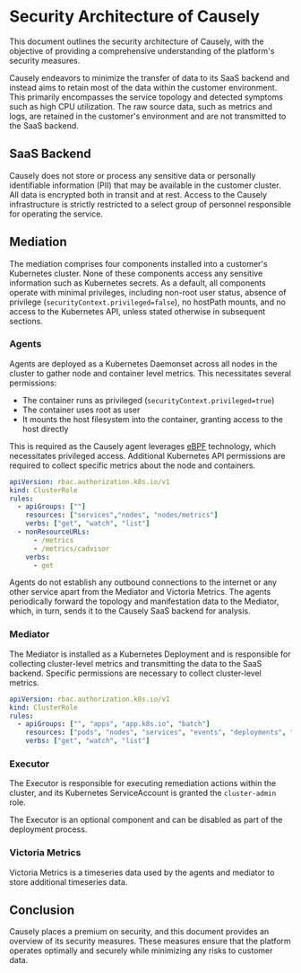 # Security Architecture of Causely

This document outlines the security architecture of Causely, with the objective of providing a comprehensive understanding of the platform's security measures.

Causely endeavors to minimize the transfer of data to its SaaS backend and instead aims to retain most of the data within the customer environment. This primarily encompasses the service topology and detected symptoms such as high CPU utilization. The raw source data, such as metrics and logs, are retained in the customer's environment and are not transmitted to the SaaS backend.

## SaaS Backend

Causely does not store or process any sensitive data or personally identifiable information (PII) that may be available in the customer cluster. All data is encrypted both in transit and at rest. Access to the Causely infrastructure is strictly restricted to a select group of personnel responsible for operating the service.

## Mediation

The mediation comprises four components installed into a customer's Kubernetes cluster. None of these components access any sensitive information such as Kubernetes secrets. As a default, all components operate with minimal privileges, including non-root user status, absence of privilege (`securityContext.privileged=false`), no hostPath mounts, and no access to the Kubernetes API, unless stated otherwise in subsequent sections.

### Agents

Agents are deployed as a Kubernetes Daemonset across all nodes in the cluster to gather node and container level metrics. This necessitates several permissions:

- The container runs as privileged (`securityContext.privileged=true`)
- The container uses root as user
- It mounts the host filesystem into the container, granting access to the host directly

This is required as the Causely agent leverages [eBPF](https://ebpf.io) technology, which necessitates privileged access. Additional Kubernetes API permissions are required to collect specific metrics about the node and containers.

``` yaml
apiVersion: rbac.authorization.k8s.io/v1
kind: ClusterRole
rules:
  - apiGroups: [""]
    resources: ["services","nodes", "nodes/metrics"]
    verbs: ["get", "watch", "list"]
  - nonResourceURLs:
      - /metrics
      - /metrics/cadvisor
    verbs:
      - get
```

Agents do not establish any outbound connections to the internet or any other service apart from the Mediator and Victoria Metrics. The agents periodically forward the topology and manifestation data to the Mediator, which, in turn, sends it to the Causely SaaS backend for analysis.

### Mediator

The Mediator is installed as a Kubernetes Deployment and is responsible for collecting cluster-level metrics and transmitting the data to the SaaS backend. Specific permissions are necessary to collect cluster-level metrics.

```yaml
apiVersion: rbac.authorization.k8s.io/v1
kind: ClusterRole
rules:
  - apiGroups: ["", "apps", "app.k8s.io", "batch"]
    resources: ["pods", "nodes", "services", "events", "deployments", "replicasets", replicationcontrollers, "jobs", "cronjobs", "statefulsets", "daemonsets"]
    verbs: ["get", "watch", "list"]
```

### Executor

The Executor is responsible for executing remediation actions within the cluster, and its Kubernetes ServiceAccount is granted the `cluster-admin` role.

The Executor is an optional component and can be disabled as part of the deployment process.

### Victoria Metrics

Victoria Metrics is a timeseries data used by the agents and mediator to store additional timeseries data.

## Conclusion

Causely places a premium on security, and this document provides an overview of its security measures. These measures ensure that the platform operates optimally and securely while minimizing any risks to customer data.
